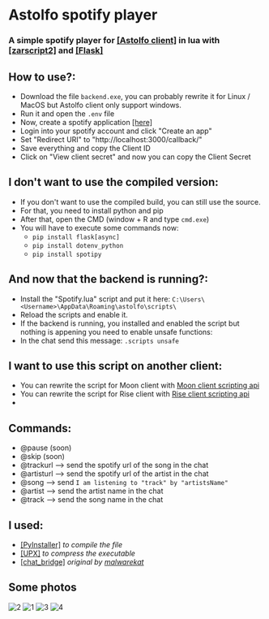 # Astolfo spotify player
### A simple spotify player for [[Astolfo client]](https://astolfo.lgbt) in lua with [[zarscript2]](https://zarzel.gitbook.io/) and [[Flask]](https://flask.palletsprojects.com/)

## How to use?: 
- Download the file ```backend.exe```, you can probably rewrite it for Linux / MacOS but Astolfo client only support windows.
- Run it and open the ```.env``` file
- Now, create a spotify application [[here]](https://developer.spotify.com/dashboard)
- Login into your spotify account and click "Create an app"
- Set "Redirect URI" to "http://localhost:3000/callback/"
- Save everything and copy the Client ID
- Click on "View client secret" and now you can copy the Client Secret

## I don't want to use the compiled version:
- If you don't want to use the compiled build, you can still use the source.
- For that, you need to install python and pip
- After that, open the CMD (window + R and type ```cmd.exe```)
- You will have to execute some commands now:
    - ```pip install flask[async]```
    - ```pip install dotenv_python```
    - ```pip install spotipy```
 
## And now that the backend is running?:
- Install the "Spotify.lua" script and put it here: ```C:\Users\<Username>\AppData\Roaming\astolfo\scripts\```
- Reload the scripts and enable it.
- If the backend is running, you installed and enabled the script but nothing is appening you need to enable unsafe functions:
- In the chat send this message: ```.scripts unsafe```
 
## I want to use this script on another client:
- You can rewrite the script for Moon client with [Moon client scripting api](https://docs.moonclient.xyz/)
- You can rewrite the script for Rise client with [Rise client scripting api](https://riseclients-organization.gitbook.io/rise-6-scripting-api/api-documentation/scripting-metadata)
- 
## Commands:
-  @pause (soon)
-  @skip (soon)
-  @trackurl --> send the spotify url of the song in the chat
-  @artisturl --> send the spotify url of the artist in the chat
-  @song --> send ```I am listening to "track" by "artistsName"```
-  @artist --> send the artist name in the chat
-  @track --> send the song name in the chat

## I used:
- [[PyInstaller]](https://pyinstaller.org/) *to compile the file*
- [[UPX]](https://upx.github.io/) *to compress the executable*
- [[chat_bridge]](https://www.astolfo.lgbt/forums/topic/14077-astolfo-overlay-log-server/) *original by [malwarekat](https://www.astolfo.lgbt/forums/profile/33787-malwarekat/)*

## Some photos
![2](https://github.com/Appolon24800/AstolfoSpotify/assets/93398824/98fe2900-f2b8-420b-848a-b6ca7c01fbae)
![1](https://github.com/Appolon24800/AstolfoSpotify/assets/93398824/3aa1f512-87bd-4c04-8e88-2633a5ea6e5a)
![3](https://github.com/Appolon24800/AstolfoSpotify/assets/93398824/03d1f27e-b14d-47c9-84d2-44566731de7a)
![4](https://github.com/Appolon24800/AstolfoSpotify/assets/93398824/330a6266-2f5a-4cab-8d84-e32dec779c9a)


